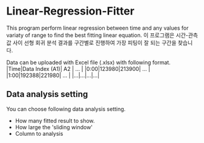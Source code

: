 # Linear-Regression-Fitter
This program perform linear regression between time and any values for variaty of range to find the best fitting linear equation.
이 프로그램은 시간-관측값 사이 선형 회귀 분석 결과를 구간별로 진행하여 가장 피팅이 잘 되는 구간을 찾습니다.

Data can be uploaded with Excel file (.xlsx) with following format.
|Time|Data Index (A1)| A2 | ... |
|0:00|123980|213900| ... |
|1:00|192388|221980| ... |
|...|...|...|...|

## Data analysis setting
You can choose following data analysis setting.
- How many fitted result to show.
- How large the 'sliding window'
- Column to analysis